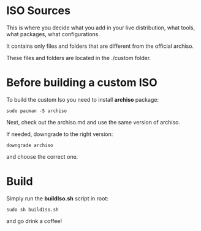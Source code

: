 # ISO Sources

This is where you decide what you add in your live distribution, what tools, what packages, what configurations.

It contains only files and folders that are different from the official archiso.

These files and folders are located in the ./custom folder.

# Before building a custom ISO
To build the custom Iso you need to install **archiso** package:

```
sudo pacman -S archiso
```

Next, check out the archiso.md and use the same version of archiso.

If needed, downgrade to the right version:

```
downgrade archiso
```

and choose the correct one.

# Build
Simply run the **buildIso.sh** script in root:
```
sudo sh buildIso.sh
```

and go drink a coffee!